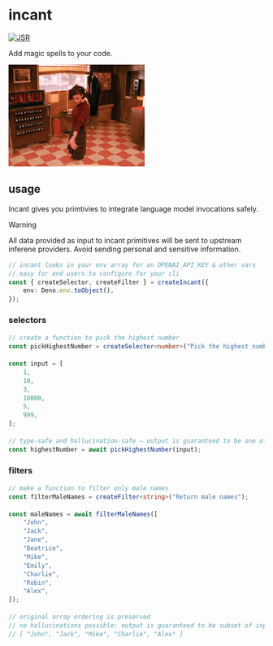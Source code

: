 # incant

[![JSR](https://jsr.io/badges/@monty/incant)](https://jsr.io/@monty/incant)

Add magic spells to your code.

![dancing](./twin-peaks-audrey-horne.gif)

## usage

Incant gives you primtivies to integrate language model invocations safely.

> [!WARNING]
> All data provided as input to incant primitives will be sent to upstream inferene providers. Avoid sending personal and sensitive information.

```typescript
// incant looks in your env array for an OPENAI_API_KEY & other vars
// easy for end users to configure for your cli
const { createSelector, createFilter } = createIncant({
	env: Deno.env.toObject(),
});
```

### selectors

```typescript
// create a function to pick the highest number
const pickHighestNumber = createSelector<number>("Pick the highest number");

const input = [
	1,
	10,
	3,
	10000,
	5,
	999,
];

// type-safe and hallucination-safe – output is guaranteed to be one of input array
const highestNumber = await pickHighestNumber(input);
```

### filters

```typescript
// make a function to filter only male names
const filterMaleNames = createFilter<string>("Return male names");

const maleNames = await filterMaleNames([
	"John",
	"Jack",
	"Jane",
	"Beatrice",
	"Mike",
	"Emily",
	"Charlie",
	"Robin",
	"Alex",
]);

// original array ordering is preserved
// no hallucinations possible: output is guaranteed to be subset of input array
// [ "John", "Jack", "Mike", "Charlie", "Alex" ]
```
